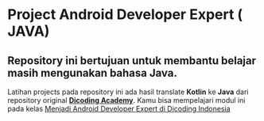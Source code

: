# Project Android Developer Expert ( JAVA)
## Repository ini bertujuan untuk membantu belajar masih mengunakan bahasa Java.
Latihan projects pada repository ini ada hasil translate **Kotlin** ke **Java** dari repository original **[Dicoding Academy](https://github.com/dicodingacademy/a165-android-expert-project "Dicoding Academy")**.
Kamu bisa mempelajari modul ini pada kelas [Menjadi Android Developer Expert di Dicoding Indonesia](https://www.dicoding.com/academies/165/ "Ikuti Kelas Menjadi Android Developer Expert di Dicoding Indonesia")